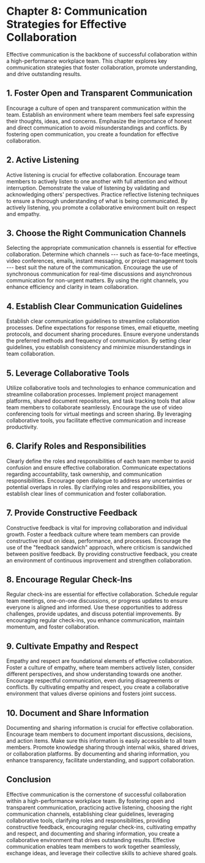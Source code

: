 Chapter 8: Communication Strategies for Effective Collaboration
===============================================================

Effective communication is the backbone of successful collaboration within a high-performance workplace team. This chapter explores key communication strategies that foster collaboration, promote understanding, and drive outstanding results.

**1. Foster Open and Transparent Communication**
------------------------------------------------

Encourage a culture of open and transparent communication within the team. Establish an environment where team members feel safe expressing their thoughts, ideas, and concerns. Emphasize the importance of honest and direct communication to avoid misunderstandings and conflicts. By fostering open communication, you create a foundation for effective collaboration.

**2. Active Listening**
-----------------------

Active listening is crucial for effective collaboration. Encourage team members to actively listen to one another with full attention and without interruption. Demonstrate the value of listening by validating and acknowledging others' perspectives. Practice reflective listening techniques to ensure a thorough understanding of what is being communicated. By actively listening, you promote a collaborative environment built on respect and empathy.

**3. Choose the Right Communication Channels**
----------------------------------------------

Selecting the appropriate communication channels is essential for effective collaboration. Determine which channels --- such as face-to-face meetings, video conferences, emails, instant messaging, or project management tools --- best suit the nature of the communication. Encourage the use of synchronous communication for real-time discussions and asynchronous communication for non-urgent matters. By using the right channels, you enhance efficiency and clarity in team collaboration.

**4. Establish Clear Communication Guidelines**
-----------------------------------------------

Establish clear communication guidelines to streamline collaboration processes. Define expectations for response times, email etiquette, meeting protocols, and document sharing procedures. Ensure everyone understands the preferred methods and frequency of communication. By setting clear guidelines, you establish consistency and minimize misunderstandings in team collaboration.

**5. Leverage Collaborative Tools**
-----------------------------------

Utilize collaborative tools and technologies to enhance communication and streamline collaboration processes. Implement project management platforms, shared document repositories, and task tracking tools that allow team members to collaborate seamlessly. Encourage the use of video conferencing tools for virtual meetings and screen sharing. By leveraging collaborative tools, you facilitate effective communication and increase productivity.

**6. Clarify Roles and Responsibilities**
-----------------------------------------

Clearly define the roles and responsibilities of each team member to avoid confusion and ensure effective collaboration. Communicate expectations regarding accountability, task ownership, and communication responsibilities. Encourage open dialogue to address any uncertainties or potential overlaps in roles. By clarifying roles and responsibilities, you establish clear lines of communication and foster collaboration.

**7. Provide Constructive Feedback**
------------------------------------

Constructive feedback is vital for improving collaboration and individual growth. Foster a feedback culture where team members can provide constructive input on ideas, performance, and processes. Encourage the use of the "feedback sandwich" approach, where criticism is sandwiched between positive feedback. By providing constructive feedback, you create an environment of continuous improvement and strengthen collaboration.

**8. Encourage Regular Check-Ins**
----------------------------------

Regular check-ins are essential for effective collaboration. Schedule regular team meetings, one-on-one discussions, or progress updates to ensure everyone is aligned and informed. Use these opportunities to address challenges, provide updates, and discuss potential improvements. By encouraging regular check-ins, you enhance communication, maintain momentum, and foster collaboration.

**9. Cultivate Empathy and Respect**
------------------------------------

Empathy and respect are foundational elements of effective collaboration. Foster a culture of empathy, where team members actively listen, consider different perspectives, and show understanding towards one another. Encourage respectful communication, even during disagreements or conflicts. By cultivating empathy and respect, you create a collaborative environment that values diverse opinions and fosters joint success.

**10. Document and Share Information**
--------------------------------------

Documenting and sharing information is crucial for effective collaboration. Encourage team members to document important discussions, decisions, and action items. Make sure this information is easily accessible to all team members. Promote knowledge sharing through internal wikis, shared drives, or collaboration platforms. By documenting and sharing information, you enhance transparency, facilitate understanding, and support collaboration.

Conclusion
----------

Effective communication is the cornerstone of successful collaboration within a high-performance workplace team. By fostering open and transparent communication, practicing active listening, choosing the right communication channels, establishing clear guidelines, leveraging collaborative tools, clarifying roles and responsibilities, providing constructive feedback, encouraging regular check-ins, cultivating empathy and respect, and documenting and sharing information, you create a collaborative environment that drives outstanding results. Effective communication enables team members to work together seamlessly, exchange ideas, and leverage their collective skills to achieve shared goals.
